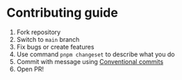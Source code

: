 # Contributing guide  

1. Fork repository   
2. Switch to `main` branch
3. Fix bugs or create features
4. Use command `pnpm changeset` to describe what you do   
5. Commit with message using [Conventional commits](https://www.conventionalcommits.org/)  
6. Open PR!   